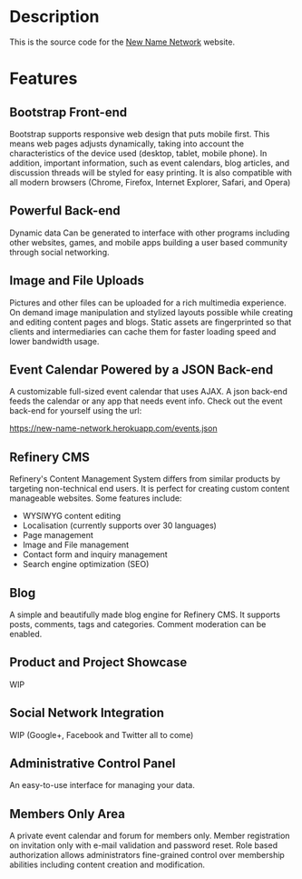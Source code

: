 # Description

This is the source code for the [New Name Network](https://new-name-network.herokuapp.com) website.

# Features

## Bootstrap Front-end

Bootstrap supports responsive web design that puts mobile first. This means web pages adjusts dynamically, taking into account the characteristics of the device used (desktop, tablet, mobile phone).  In addition, important information, such as event calendars, blog articles, and discussion threads will be styled for easy printing. It is also compatible with all modern browsers (Chrome, Firefox, Internet Explorer, Safari, and Opera)

## Powerful Back-end

Dynamic data Can be generated to interface with other programs including other websites, games, and mobile apps building a user based community through social networking.

## Image and File Uploads

Pictures and other files can be uploaded for a rich multimedia experience. On demand image manipulation and stylized layouts possible while creating and editing content pages and blogs. Static assets are fingerprinted so that clients and intermediaries can cache them for faster loading speed and lower bandwidth usage.

## Event Calendar Powered by a JSON Back-end

A customizable full-sized event calendar that uses AJAX. A json back-end feeds the calendar or any app that needs event info. Check out the event back-end for yourself using the url:

https://new-name-network.herokuapp.com/events.json

## Refinery CMS

Refinery's Content Management System differs from similar products by targeting non-technical end users. It is perfect for creating custom content manageable websites. Some features include:

* WYSIWYG content editing
* Localisation (currently supports over 30 languages)
* Page management
* Image and File management
* Contact form and inquiry management
* Search engine optimization (SEO)

## Blog

A simple and beautifully made blog engine for Refinery CMS. It supports posts, comments, tags and categories. Comment moderation can be enabled.

## Product and Project Showcase

WIP

## Social Network Integration

WIP (Google+, Facebook and Twitter all to come)

## Administrative Control Panel

An easy-to-use interface for managing your data.


## Members Only Area

A private event calendar and forum for members only. Member registration on invitation only with e-mail validation and password reset. Role based authorization allows administrators fine-grained control over membership abilities including content creation and modification.
